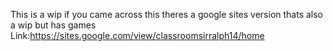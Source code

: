 This is a wip if you came across this theres a google sites version thats also a wip but has games
Link:https://sites.google.com/view/classroomsirralph14/home

